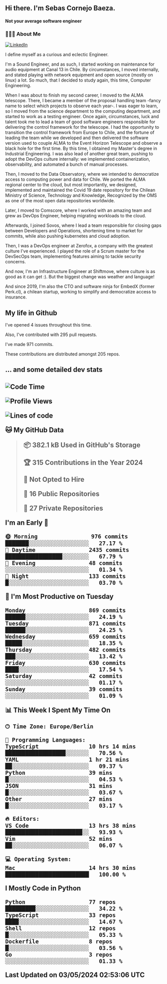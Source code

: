 <h2> Hi there.  I'm Sebas Cornejo Baeza.</h2>
<h4> Not your average software engineer</h4>
<h3> 👨🏻‍💻 About Me </h3>
<a href="http://linkedin.com/in/sebastian-cornejo-baeza/"><img alt="LinkedIn" src="https://img.shields.io/badge/Sebas%20Cornejo%20-informational?style=appveyor&logo=linkedin"></a>


I define myself as a curious and eclectic Engineer.

I'm a Sound Engineer, and as such, I started working on maintenance for audio equipment at Canal 13 in Chile.
By circumstances, I moved internally, and stated playing with network equipment and open source (mostly on linux) 
a lot. So much, that I decided to study again, this time, Computer Engineering.

When I was about to finish my second career, I moved to the ALMA telescope. There, I became a member of the proposal handling team
-fancy name to select which projects to observe each year-. 
I was eager to learn, so I moved from the science department to the computing department, and started to work as 
a testing engineer. Once again, circumstances, luck and talent took me to lead a team of good software engineers 
responsible for delivering the control framework for the telescope. I had the opportunity to transition the control framework from
Europe to Chile, and the fortune of leading the team while we developed and then delivered the software
version used to couple ALMA to the Event Horizon Telescope and observe a black hole for the first time.
By this time, I obtained my Master's degree in Industrial Engineering.
I was also lead of another great team, pushing to adopt the DevOps culture internally: we implemented containerization, observability, and automated a bunch of manual processes.

Then, I moved to the Data Observatory, where we intended to democratize access to computing power
and data for Chile. We ported the ALMA regional center to the cloud, but most importantly, we designed, implemented
and maintained the Covid 19 date repository for the Chilean Ministry of Science, Technology and Knowledge, Recognized by the OMS as one of the most open
data repositories worldwide.

Later, I moved to Comscore, where I worked with an amazing team and grew as DevOps Engineer, helping migrating workloads to the cloud.

Afterwards, I joined Sovos, where I lead a team responsible for closing gaps between Developers and Operations, shortening time to market for commits, while
also pushing kubernetes and cloud adoption.

Then, I was a DevOps engineer at Zerofox, a company with the greatest culture I've experienced. I played the role of a Scrum master for the DevSecOps team,
implementing features aiming to tackle security concerns.

And now, I'm an Infrastructure Engineer at Shiftmove, where culture is as good as it can get :). But the biggest change was weather and language!
 
And since 2019, I'm also the CTO and software ninja for EmbedX (former Perk.cl), a chilean startup, working to simplify and democratize access to insurance.

<h2> My life in Github </h2>

I've opened 4 issues throughout this time.

Also, I've contributed with 295 pull requests.

I've made 971 commits.

These contributions are distributed amongst 205 repos.

<h2>... and some detailed dev stats<h2>

<!--START_SECTION:waka-->
![Code Time](http://img.shields.io/badge/Code%20Time-724%20hrs%2017%20mins-blue)

![Profile Views](http://img.shields.io/badge/Profile%20Views-0-blue)

![Lines of code](https://img.shields.io/badge/From%20Hello%20World%20I%27ve%20Written-1.1%20million%20lines%20of%20code-blue)

**🐱 My GitHub Data** 

> 📦 382.1 kB Used in GitHub's Storage 
 > 
> 🏆 315 Contributions in the Year 2024
 > 
> 🚫 Not Opted to Hire
 > 
> 📜 16 Public Repositories 
 > 
> 🔑 27 Private Repositories 
 > 
**I'm an Early 🐤** 

```text
🌞 Morning                976 commits         ███████░░░░░░░░░░░░░░░░░░   27.17 % 
🌆 Daytime                2435 commits        █████████████████░░░░░░░░   67.79 % 
🌃 Evening                48 commits          ░░░░░░░░░░░░░░░░░░░░░░░░░   01.34 % 
🌙 Night                  133 commits         █░░░░░░░░░░░░░░░░░░░░░░░░   03.70 % 
```
📅 **I'm Most Productive on Tuesday** 

```text
Monday                   869 commits         ██████░░░░░░░░░░░░░░░░░░░   24.19 % 
Tuesday                  871 commits         ██████░░░░░░░░░░░░░░░░░░░   24.25 % 
Wednesday                659 commits         █████░░░░░░░░░░░░░░░░░░░░   18.35 % 
Thursday                 482 commits         ███░░░░░░░░░░░░░░░░░░░░░░   13.42 % 
Friday                   630 commits         ████░░░░░░░░░░░░░░░░░░░░░   17.54 % 
Saturday                 42 commits          ░░░░░░░░░░░░░░░░░░░░░░░░░   01.17 % 
Sunday                   39 commits          ░░░░░░░░░░░░░░░░░░░░░░░░░   01.09 % 
```


📊 **This Week I Spent My Time On** 

```text
🕑︎ Time Zone: Europe/Berlin

💬 Programming Languages: 
TypeScript               10 hrs 14 mins      ██████████████████░░░░░░░   70.56 % 
YAML                     1 hr 21 mins        ██░░░░░░░░░░░░░░░░░░░░░░░   09.37 % 
Python                   39 mins             █░░░░░░░░░░░░░░░░░░░░░░░░   04.53 % 
JSON                     31 mins             █░░░░░░░░░░░░░░░░░░░░░░░░   03.67 % 
Other                    27 mins             █░░░░░░░░░░░░░░░░░░░░░░░░   03.17 % 

🔥 Editors: 
VS Code                  13 hrs 38 mins      ███████████████████████░░   93.93 % 
Vim                      52 mins             ██░░░░░░░░░░░░░░░░░░░░░░░   06.07 % 

💻 Operating System: 
Mac                      14 hrs 30 mins      █████████████████████████   100.00 % 
```

**I Mostly Code in Python** 

```text
Python                   77 repos            █████████░░░░░░░░░░░░░░░░   34.22 % 
TypeScript               33 repos            ████░░░░░░░░░░░░░░░░░░░░░   14.67 % 
Shell                    12 repos            █░░░░░░░░░░░░░░░░░░░░░░░░   05.33 % 
Dockerfile               8 repos             █░░░░░░░░░░░░░░░░░░░░░░░░   03.56 % 
Go                       3 repos             ░░░░░░░░░░░░░░░░░░░░░░░░░   01.33 % 
```




 Last Updated on 03/05/2024 02:53:06 UTC
<!--END_SECTION:waka-->
